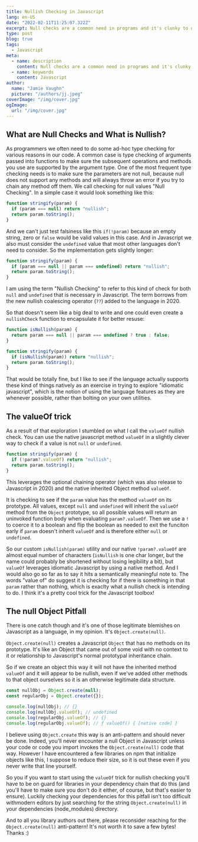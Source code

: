 ```yaml
---
title: Nullish Checking in Javascript
lang: en-US
date: "2022-02-11T11:25:07.322Z"
excerpt: Null checks are a common need in programs and it's clunky to do them in Javascript, unless you use the "valueOf" trick
type: post
blog: true
tags:
  - Javascript
meta:
  - name: description
    content: Null checks are a common need in programs and it's clunky to do them in Javascript, unless you use the "valueOf" trick
  - name: keywords
    content: Javascript
author:
  name: "Jamie Vaughn"
  picture: "/authors/jj.jpeg"
coverImage: "/img/cover.jpg"
ogImage:
  url: "/img/cover.jpg"
---
```


## What are Null Checks and What is Nullish?

As programmers we often need to do some ad-hoc type checking for various reasons in our code. A common case is type checking of arguments passed into functions to make sure the subsequent operations and methods you use are supported by the argument type. One of the most frequent type checking needs is to make sure the parameters are not null, because null does not support any methods and will always throw an error if you try to chain any method off them. We call checking for null values "Null Checking". In a simple case it would look something like this:

```js
function stringify(param) {
  if (param === null) return "nullish";
  return param.toString();
}
```

And we can't just test falsiness like this `if(!param)` because an empty string, zero or `false` would be valid values in this case. And in Javascript we also must consider the `undefined` value that most other languages don't need to consider. So the implementation gets slightly longer:

```js
function stringify(param) {
  if (param === null || param === undefined) return "nullish";
  return param.toString();
}
```

I am using the term "Nullish Checking" to refer to this kind of check for both `null` and `undefined` that is necessary in Javascript. The term borrows from the new nullish coalescing operator (`??`) added to the language in 2020.

So that doesn't seem like a big deal to write and one could even create a `nullishCheck` function to encapsulate it for better resuse:

```js
function isNullish(param) {
  return param === null || param === undefined ? true : false;
}

function stringify(param) {
  if (isNullish(param)) return "nullish";
  return param.toString();
}
```

That would be totally fine, but I like to see if the language actually supports these kind of things natively as an exercise in trying to explore "idiomatic javascript", which is the notion of using the language features as they are whenever possible, rather than bolting on your own utilities.

## The valueOf trick

As a result of that exploration I stumbled on what I call the `valueOf` nullish check. You can use the native javascript method `valueOf` in a slightly clever way to check if a value is not `null` or `undefined`.

```js
function stringify(param) {
  if (!param?.valueOf) return "nullish";
  return param.toString();
}
```

This leverages the optional chaining operator (which was also release to Javascript in 2020) and the native inherited Object method `valueOf`.

It is checking to see if the `param` value has the method `valueOf` on its prototype. All values, except `null` and `undefined` will inherit the `valueOf` method from the `Object` prototype, so all possible values will return an uninvoked function body when evaluating `param?.valueOf`. Then we use a `!` to coerce it to a boolean and flip the boolean as needed to exit the funciton early if `param` doesn't inherit `valueOf` and is therefore either `null` or `undefined`.

So our custom `isNullish(param)` utility and our native `!param?.valueOf` are almost equal number of characters (`isNullish` is one char longer, but the name could probably be shortened without losing legibility a bit), but `valueOf` leverages idiomatic Javascript by using a native method. And I would also go so far as to say it hits a semantically meaningful note to. The words "value of" do suggest it is checking for if there is something in that `param` rather than nothing, which is exaclty what a nullish check is intending to do. I think it's a pretty cool trick for the Javascript toolbox!

## The null Object Pitfall

There is one catch though and it's one of those legitimate blemishes on Javascript as a language, in my opinion. It's `Object.create(null)`.

`Object.create(null)` creates a Javascript `Object` that has no methods on its prototype. It's like an Object that came out of some void with no context to it or relationship to Javascript's normal prototypal inheritance chain.

So if we create an object this way it will not have the inherited method `valueOf` and it will appear to be nullish, even if we've added other methods to that object ourselves so it is an otherwise legitimate data structure.

```js
const nullObj = Object.create(null);
const regularObj = Object.create({});

console.log(nullObj); // {}
console.log(nullObj.valueOf); // undefined
console.log(regularObj.valueOf); // {}
console.log(regularObj.valueOf); // ƒ valueOf() { [native code] }
```

I believe using `Object.create` this way is an anti-pattern and should never be done. Indeed, you'll never encounter a null Object in Javascript unless your code or code you import invokes the `Object.create(null)` code that way. However I have encountered a few libraries on npm that initialize objects like this, I suppose to reduce their size, so it is out these even if you never write that line yourself.

So you if you want to start using the `valueOf` trick for nullish checking you'll have to be on guard for libraries in your dependency chain that do this (and you'll have to make sure you don't do it either, of course, but that's easier to ensure). Luckily checking your dependencies for this pitfall isn't too difficult withmodern editors by just searching for the string `Object.create(null)` in your dependencies (node_modules) directory.

And to all you library authors out there, please reconsider reaching for the `Object.create(null)` anti-pattern! It's not worth it to save a few bytes! Thanks :)
